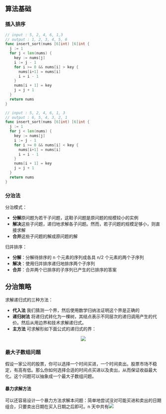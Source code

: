 
## 算法基础

### 插入排序

```go
// input : 5, 2, 4, 6, 1,3
// output : 1, 2, 3, 4, 5, 6
func insert_sort(nums [6]int) [6]int {
  j := 1
  for j < len(nums) {
    key := nums[j]
    i := j - 1
    for i >= 0 && nums[i] > key {
      nums[i+1] = nums[i]
      i = i - 1
    }
    nums[i + 1] = key
    j = j + 1
  }
  return nums
}
```

```go
// input : 5, 2, 4, 6, 1, 3
// output : 6, 5, 4, 3, 2, 1
func insert_sort(nums [6]int) [6]int {
  j := 1
  for j < len(nums) {
    key := nums[j]
    i := j - 1
    for i >= 0 && nums[i] < key {
      nums[i+1] = nums[i]
      i = i - 1
    }
    nums[i + 1] = key
    j = j + 1
  }
  return nums
}
```

### 分治法

分治模式：

* **分解**原问题为若干子问题，这鞋子问题是原问题的规模较小的实例
* **解决**这些子问题，递归地求解各子问题。然而，若子问题的规模足够小，则直接求解
* **合并**这些子问题的解成原问题的解

归并排序：

* **分解**：分解待排序的 n 个元素的序列成各具 n/2 个元素的两个子序列
* **解决**：使用归并排序递归地排序两个子序列
* **合并**：合并两个已排序的子序列已产生的已排序的答案

## 分治策略

求解递归式的三种方法：

* **代入法** 我们猜测一个界，然后使用数学归纳法证明这个界是正确的
* **递归树法** 将递归式转化为一棵树，其结点表示不同层次的递归调用产生的代价。然后从用边界和技术求解递归式。
* **主方法** 可求解形如下面公式的递归式的界：

<p align="center"><img src="http://latex.codecogs.com/gif.latex?T%28n%29%3DaT%28%5Cfrac%7Bn%7D%7Bb%7D%29&plus;f%28n%29"/></p>

### 最大子数组问题

假设一家公司的股票，你可以选择一个时间买进，一个时间卖出。股票市场不稳定，有高有低。那么你如何选择合适的时间点买进以及卖出，从而保证收益最大化。这个问题可以抽象成一个最大子数组问题。

#### 暴力求解方法

可以还容易设计一个暴力方法求解本问题：简单地尝试没对可能买进和卖出的日期组合，只要卖出日期在买入日期之后即可。n 天中共有<span verticle-align="middle"><img src="http://latex.codecogs.com/gif.latex?%5Cbinom%7Bn%7D%7B2%7D"/></span>


